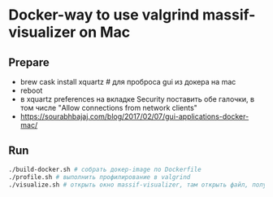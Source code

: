 # Docker-way to use valgrind massif-visualizer on Mac

## Prepare
- brew cask install xquartz # для проброса gui из докера на mac
- reboot
- в xquartz preferences на вкладке Security поставить обе галочки, в том числе "Allow connections from network clients"
- https://sourabhbajaj.com/blog/2017/02/07/gui-applications-docker-mac/

## Run

```bash
./build-docker.sh # собрать докер-image по Dockerfile
./profile.sh # выполнить профилирование в valgrind
./visualize.sh # открыть окно massif-visualizer, там открыть файл, полученный на шаге profile (massif.out.1)
```
